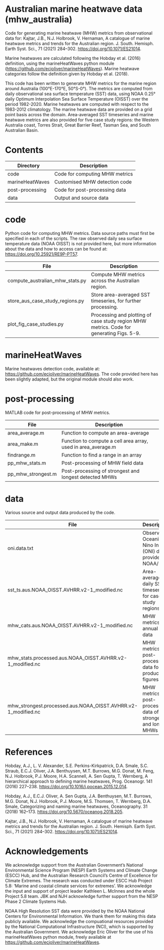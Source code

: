 # Australian marine heatwave data (mhw_australia)

Code for generating marine heatwave (MHW) metrics from observational data for: Kajtar, J.B., N.J. Holbrook, V. Hernaman, A catalogue of marine heatwave metrics and trends for the Australian region. J. South. Hemisph. Earth Syst. Sci., 71 (2021) 284–302. https://doi.org/10.1071/ES21014. 

Marine heatwaves are calculated following the Hobday et al. (2016) definition, using the marineHeatWaves python module (https://github.com/ecjoliver/marineHeatWaves). Marine heatwave categories follow the definition given by Hobday et al. (2018).

This code has been written to generate MHW metrics for the marine region around Australia (100°E-170°E, 50°S-0°). The metrics are computed from daily observational sea surface temperature (SST) data, using NOAA 0.25° daily Optimum Interpolation Sea Surface Temperature (OISST) over the period 1982-2020. Marine heatwaves are computed with respect to the 1983-2012 climatology. The marine heatwave data are provided on a grid point basis across the domain. Area-averaged SST timeseries and marine heatwave metrics are also provided for five case study regions: the Western Australia coast, Torres Strait, Great Barrier Reef, Tasman Sea, and South Australian Basin.

# Contents

|Directory         |Description|
|------------------|-----------|
|code              |Code for computing MHW metrics|
|marineHeatWaves   |Customised MHW detection code|
|post-processing   |Code for post-processing data|
|data              |Output and source data|

# code

Python code for computing MHW metrics. Data source paths must first be specified in each of the scripts. The raw observed daily sea surface temperature data (NOAA OISST) is not provided here, but more information about the data and how to access can be found at: https://doi.org/10.25921/RE9P-PT57.

|File              |Description|
|------------------|-----------|
|compute_australian_mhw_stats.py  |Compute MHW metrics across the Australian region.|
|store_aus_case_study_regions.py  |Store area-averaged SST timeseries, for further processing.|
|plot_fig_case_studies.py         |Processing and plotting of case study region MHW metrics. Code for generating Figs. 5-9.|

# marineHeatWaves

Marine heatwaves detection code, available at: https://github.com/ecjoliver/marineHeatWaves. The code provided here has been slightly adapted, but the original module should also work.

# post-processing

MATLAB code for post-processing of MHW metrics.

|File              |Description|
|------------------|-----------|
|area_average.m        |Function to compute an area-average|
|area_make.m           |Function to compute a cell area array, used in area_average.m|
|findrange.m           |Function to find a range in an array|
|pp_mhw_stats.m        |Post-processing of MHW field data|
|pp_mhw_strongest.m    |Post-processing of strongest and longest detected MHWs|

# data

Various source and output data produced by the code.

|File              |Description|
|------------------|-----------|
|oni.data.txt                                                  |Observed Oceanic Nino Index (ONI) data, provided by NOAA/PSL|
|sst_ts.aus.NOAA_OISST.AVHRR.v2-1_modified.nc                  |Area-averaged daily SST timeseries for case study regions|
|mhw_cats.aus.NOAA_OISST.AVHRR.v2-1_modified.nc                |MHW metrics: annual field data|
|mhw_stats.processed.aus.NOAA_OISST.AVHRR.v2-1_modified.nc     |MHW metrics: post-processed data for producing figures|
|mhw_strongest.processed.aus.NOAA_OISST.AVHRR.v2-1_modified.nc |MHW metrics: post-processed data of the strongest and longest MHWs|

# References

Hobday, A.J., L. V. Alexander, S.E. Perkins-Kirkpatrick, D.A. Smale, S.C. Straub, E.C.J. Oliver, J.A. Benthuysen, M.T. Burrows, M.G. Donat, M. Feng, N.J. Holbrook, P.J. Moore, H.A. Scannell, A. Sen Gupta, T. Wernberg, A hierarchical approach to defining marine heatwaves, Prog. Oceanogr. 141 (2016) 227–238. https://doi.org/10.1016/j.pocean.2015.12.014.

Hobday, A.J., E.C.J. Oliver, A. Sen Gupta, J.A. Benthuysen, M.T. Burrows, M.G. Donat, N.J. Holbrook, P.J. Moore, M.S. Thomsen, T. Wernberg, D.A. Smale, Categorizing and naming marine heatwaves, Oceanography. 31 (2018) 162–173. https://doi.org/10.5670/oceanog.2018.205.

Kajtar, J.B., N.J. Holbrook, V. Hernaman, A catalogue of marine heatwave metrics and trends for the Australian region. J. South. Hemisph. Earth Syst. Sci., 71 (2021) 284–302. https://doi.org/10.1071/ES21014.

# Acknowledgements

We acknowledge support from the Australian Government’s National Environmental Science Program (NESP) Earth Systems and Climate Change (ESCC) Hub, and the Australian Research Council’s Centre of Excellence for Climate Extremes. The research was conducted under ESCC Hub Project 5.8: ‘Marine and coastal climate services for extremes’. We acknowledge the input and support of project leader Kathleen L. McInnes and the whole Project 5.8 team. JBK and NJH acknowledge further support from the NESP Phase 2 Climate Systems Hub.

NOAA High Resolution SST data were provided by the NOAA National Centers for Environmental Information. We thank them for making this data publicly available. We acknowledge the compuational resources provided by the National Computational Infrastructure (NCI), which is supported by the Australian Government. We acknowledge Eric Oliver for the use of his marineHeatWaves python module, freely available at https://github.com/ecjoliver/marineHeatWaves. 
